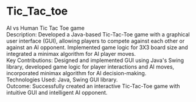 # Tic_Tac_toe
AI vs Human Tic Tac Toe game 
<br>
Description: Developed a Java-based Tic-Tac-Toe game with a graphical user interface (GUI),
allowing players to compete against each other or against an AI opponent. Implemented
game logic for 3X3 board size and integrated a minimax algorithm for AI player moves.<br>
Key Contributions: Designed and implemented GUI using Java's Swing library, developed
game logic for player interactions and AI moves, incorporated minimax algorithm for AI
decision-making.<br>
Technologies Used: Java, Swing GUI library.<br>
Outcome: Successfully created an interactive Tic-Tac-Toe game with intuitive GUI and
intelligent AI opponent. 
